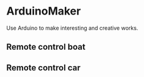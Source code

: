 # ArduinoMaker
Use Arduino to make interesting and creative works.
## Remote control boat
## Remote control car
